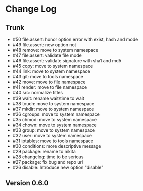 
# Change Log

## Trunk

* #50 file.assert: honor option error with exist, hash and mode
* #49 file.assert: new option not
* #48 remove: move to system namespace
* #47 file.assert: validate file mode
* #46 file.assert: validate signature with sha1 and md5
* #45 copy: move to system namespace
* #44 link: move to system namespace
* #43 git: move to tools namespace
* #42 move: move to file namespace
* #41 render: move to file namespace
* #40 src: normalize titles
* #39 wait: rename wait/time to wait
* #38 touch: move to system namespace
* #37 mkdir: move to system namespace
* #36 cgroups: move to system namespace
* #35 chmod: move to system namespace
* #34 chown: move to system namespace
* #33 group: move to system namespace
* #32 user: move to system namespace
* #31 iptables: move to tools namespace
* #30 conditions: more descriptive message
* #29 package: rename to nikita
* #28 changelog: time to be serious
* #27 package: fix bug and repo url
* #26 disable: Introduce new option "disable"

## Version 0.6.0
